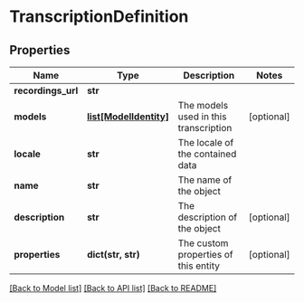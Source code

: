 # TranscriptionDefinition

## Properties
Name | Type | Description | Notes
------------ | ------------- | ------------- | -------------
**recordings_url** | **str** |  | 
**models** | [**list[ModelIdentity]**](ModelIdentity.md) | The models used in this transcription | [optional] 
**locale** | **str** | The locale of the contained data | 
**name** | **str** | The name of the object | 
**description** | **str** | The description of the object | [optional] 
**properties** | **dict(str, str)** | The custom properties of this entity | [optional] 

[[Back to Model list]](../README.md#documentation-for-models) [[Back to API list]](../README.md#documentation-for-api-endpoints) [[Back to README]](../README.md)


